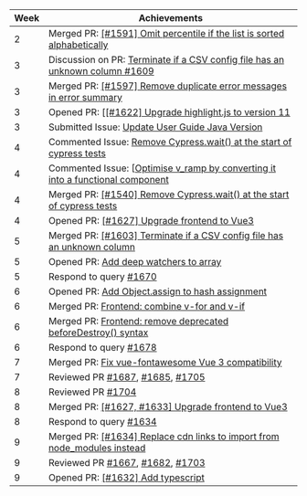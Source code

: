| Week | Achievements                                                                                                                                       |
|------|----------------------------------------------------------------------------------------------------------------------------------------------------|
| 2    | Merged PR: [[#1591] Omit percentile if the list is sorted alphabetically](https://github.com/reposense/RepoSense/pull/1610) |
| 3 | Discussion on PR: [Terminate if a CSV config file has an unknown column #1609](https://github.com/reposense/RepoSense/pull/1609)                                                                      |
| 3 | Merged PR: [[#1597] Remove duplicate error messages in error summary](https://github.com/reposense/RepoSense/pull/1605)                             |
| 3 | Opened PR: [[[#1622] Upgrade highlight.js to version 11](https://github.com/reposense/RepoSense/pull/1629)                             |
| 3 | Submitted Issue: [Update User Guide Java Version](https://github.com/reposense/RepoSense/issues/1635) |
| 4 | Commented Issue: [Remove Cypress.wait() at the start of cypress tests](https://github.com/reposense/RepoSense/issues/1540)                             |
| 4 | Commented Issue: [[Optimise v_ramp by converting it into a functional component](https://github.com/reposense/RepoSense/issues/1391)                             |
| 4 | Merged PR: [[#1540] Remove Cypress.wait() at the start of cypress tests](https://github.com/reposense/RepoSense/pull/1643)                             |
| 4 | Opened PR: [[#1627] Upgrade frontend to Vue3](https://github.com/reposense/RepoSense/pull/1646)                             |
| 5 | Merged PR: [[#1603] Terminate if a CSV config file has an unknown column](https://github.com/reposense/RepoSense/pull/1609)
| 5 | Opened PR: [Add deep watchers to array](https://github.com/reposense/RepoSense/pull/1670)
| 5 | Respond to query [#1670](https://github.com/reposense/RepoSense/pull/1670)
| 6 | Opened PR: [Add Object.assign to hash assignment](https://github.com/reposense/RepoSense/pull/1678)  
| 6 | Merged PR: [Frontend: combine v-for and v-if](https://github.com/reposense/RepoSense/pull/1672)
| 6 | Merged PR: [Frontend: remove deprecated beforeDestroy() syntax](https://github.com/reposense/RepoSense/pull/1671)
| 6 | Respond to query [#1678](https://github.com/reposense/RepoSense/pull/1678)
| 7 | Merged PR: [Fix vue-fontawesome Vue 3 compatibility](https://github.com/reposense/RepoSense/pull/1702)
| 7 | Reviewed PR [#1687](https://github.com/reposense/RepoSense/pull/1687), [#1685](https://github.com/reposense/RepoSense/pull/1685/), [#1705](https://github.com/reposense/RepoSense/pull/1705)
| 8 | Reviewed PR [#1704](https://github.com/reposense/RepoSense/pull/1705)
| 8 | Merged PR: [[#1627, #1633] Upgrade frontend to Vue3](https://github.com/reposense/RepoSense/pull/1646)
| 8 | Respond to query [#1634](https://github.com/reposense/RepoSense/pull/1710)
| 9 | Merged PR: [[#1634] Replace cdn links to import from node_modules instead](https://github.com/reposense/RepoSense/pull/1710)
| 9 | Reviewed PR [#1667](https://github.com/reposense/RepoSense/pull/1687#pullrequestreview-912736949), [#1682](https://github.com/reposense/RepoSense/pull/1685#pullrequestreview-901024733), [#1703](https://github.com/reposense/RepoSense/pull/1714)
| 9 | Opened PR: [[#1632] Add typescript](https://github.com/reposense/RepoSense/pull/1721)